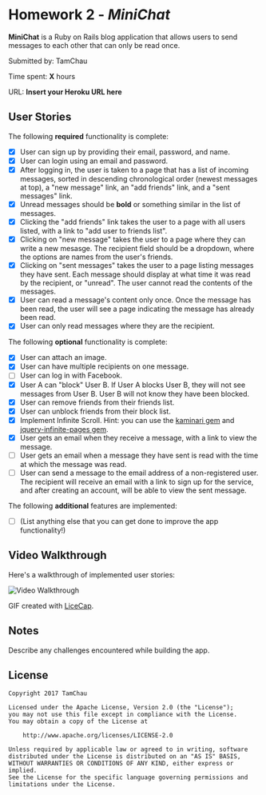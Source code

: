 # Homework 2 - *MiniChat*

**MiniChat** is a Ruby on Rails blog application that allows users to send messages to each other that can only be read once.

Submitted by: TamChau

Time spent: **X** hours

URL: **Insert your Heroku URL here**

## User Stories

The following **required** functionality is complete:


* [X] User can sign up by providing their email, password, and name. 
* [X] User can login using an email and password. 
* [X] After logging in, the user is taken to a page that has a list of incoming messages, sorted in descending chronological order (newest messages at top), a "new message" link, an "add friends" link, and a "sent messages" link.
* [X] Unread messages should be **bold** or something similar in the list of messages. 
* [X] Clicking the "add friends" link takes the user to a page with all users listed, with a link to "add user to friends list". 
* [X] Clicking on "new message" takes the user to a page where they can write a new mesasge. The recipient field should be a dropdown, where the options are names from the user's friends.
* [X] Clicking on "sent messages" takes the user to a page listing messages they have sent. Each message should display at what time it was read by the recipient, or "unread". The user cannot read the contents of the messages.
* [X] User can read a message's content only once. Once the message has been read, the user will see a page indicating the message has already been read.
* [X] User can only read messages where they are the recipient.

The following **optional** functionality is complete:

* [X] User can attach an image.
* [X] User can have multiple recipients on one message. 
* [ ] User can log in with Facebook. 
* [X] User A can "block" User B. If User A blocks User B, they will not see messages from User B. User B will not know they have been blocked.
* [X] User can remove friends from their friends list.
* [X] User can unblock friends from their block list.
* [X] Implement Infinite Scroll. Hint: you can use the [kaminari gem](https://github.com/amatsuda/kaminari) and [jquery-infinite-pages gem](https://github.com/magoosh/jquery-infinite-pages).
* [X] User gets an email when they receive a message, with a link to view the message.
* [ ] User gets an email when a message they have sent is read with the time at which the message was read.
* [ ] User can send a message to the email address of a non-registered user. The recipient will receive an email with a link to sign up for the service, and after creating an account, will be able to view the sent message. 

The following **additional** features are implemented:

- [ ] (List anything else that you can get done to improve the app functionality!)

## Video Walkthrough 

Here's a walkthrough of implemented user stories:

![Video Walkthrough](relative-path-to-your-gif-file-on-github-or-absolute-path-to-file-on-imgur-or-youtube)

GIF created with [LiceCap](http://www.cockos.com/licecap/).

## Notes

Describe any challenges encountered while building the app.

## License

    Copyright 2017 TamChau

    Licensed under the Apache License, Version 2.0 (the "License");
    you may not use this file except in compliance with the License.
    You may obtain a copy of the License at

        http://www.apache.org/licenses/LICENSE-2.0

    Unless required by applicable law or agreed to in writing, software
    distributed under the License is distributed on an "AS IS" BASIS,
    WITHOUT WARRANTIES OR CONDITIONS OF ANY KIND, either express or implied.
    See the License for the specific language governing permissions and
    limitations under the License.